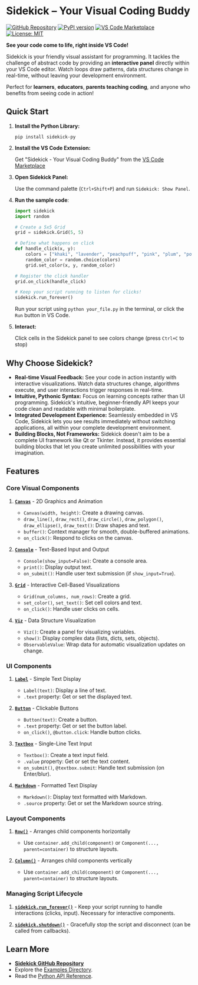 # Sidekick – Your Visual Coding Buddy

[![GitHub Repository](https://img.shields.io/badge/GitHub-Repository-blue.svg)](https://github.com/zhouer/Sidekick)
[![PyPI version](https://badge.fury.io/py/sidekick-py.svg)](https://badge.fury.io/py/sidekick-py)
[![VS Code Marketplace](https://img.shields.io/visual-studio-marketplace/v/sidekick-coding.sidekick-coding?label=VS%20Code%20Marketplace)](https://marketplace.visualstudio.com/items?itemName=sidekick-coding.sidekick-coding)
[![License: MIT](https://img.shields.io/badge/License-MIT-yellow.svg)](https://opensource.org/licenses/MIT)

**See your code come to life, right inside VS Code!**

Sidekick is your friendly visual assistant for programming. It tackles the challenge of abstract code by providing an **interactive panel** directly within your VS Code editor. Watch loops draw patterns, data structures change in real-time, without leaving your development environment.

Perfect for **learners**, **educators**, **parents teaching coding**, and anyone who benefits from seeing code in action!

## Quick Start

1.  **Install the Python Library:** 

    ```shell
    pip install sidekick-py
    ```

2.  **Install the VS Code Extension:** 

    Get "Sidekick - Your Visual Coding Buddy" from the [VS Code Marketplace](https://marketplace.visualstudio.com/items?itemName=sidekick-coding.sidekick-coding)

3.  **Open Sidekick Panel:** 

    Use the command palette (`Ctrl+Shift+P`) and run `Sidekick: Show Panel`.

4.  **Run the sample code**:

    ```python
    import sidekick
    import random

    # Create a 5x5 Grid
    grid = sidekick.Grid(5, 5)

    # Define what happens on click
    def handle_click(x, y):
        colors = ["khaki", "lavender", "peachpuff", "pink", "plum", "powderblue"]
        random_color = random.choice(colors)
        grid.set_color(x, y, random_color)

    # Register the click handler
    grid.on_click(handle_click)

    # Keep your script running to listen for clicks!
    sidekick.run_forever()
    ```

    Run your script using `python your_file.py` in the terminal, or click the `Run` button in VS Code.

5.  **Interact:** 

    Click cells in the Sidekick panel to see colors change (press `Ctrl+C` to stop)

## Why Choose Sidekick?

*   **Real-time Visual Feedback:** See your code in action instantly with interactive visualizations. Watch data structures change, algorithms execute, and user interactions trigger responses in real-time.
*   **Intuitive, Pythonic Syntax:** Focus on learning concepts rather than UI programming. Sidekick's intuitive, beginner-friendly API keeps your code clean and readable with minimal boilerplate.
*   **Integrated Development Experience:** Seamlessly embedded in VS Code, Sidekick lets you see results immediately without switching applications, all within your complete development environment.
*   **Building Blocks, Not Frameworks:** Sidekick doesn't aim to be a complete UI framework like Qt or Tkinter. Instead, it provides essential building blocks that let you create unlimited possibilities with your imagination.

## Features

### Core Visual Components

1.  **[`Canvas`](https://sidekick-py.readthedocs.io/en/latest/sidekick.html#module-sidekick.canvas)** - 2D Graphics and Animation
    *   `Canvas(width, height)`: Create a drawing canvas.
    *   `draw_line()`, `draw_rect()`, `draw_circle()`, `draw_polygon()`, `draw_ellipse()`, `draw_text()`: Draw shapes and text.
    *   `buffer()`: Context manager for smooth, double-buffered animations.
    *   `on_click()`: Respond to clicks on the canvas.

2.  **[`Console`](https://sidekick-py.readthedocs.io/en/latest/sidekick.html#module-sidekick.console)** - Text-Based Input and Output
    *   `Console(show_input=False)`: Create a console area.
    *   `print()`: Display output text.
    *   `on_submit()`: Handle user text submission (if `show_input=True`).

3.  **[`Grid`](https://sidekick-py.readthedocs.io/en/latest/sidekick.html#module-sidekick.grid)** - Interactive Cell-Based Visualizations
    *   `Grid(num_columns, num_rows)`: Create a grid.
    *   `set_color()`, `set_text()`: Set cell colors and text.
    *   `on_click()`: Handle user clicks on cells.

4.  **[`Viz`](https://sidekick-py.readthedocs.io/en/latest/sidekick.html#module-sidekick.viz)** - Data Structure Visualization
    *   `Viz()`: Create a panel for visualizing variables.
    *   `show()`: Display complex data (lists, dicts, sets, objects).
    *   `ObservableValue`: Wrap data for automatic visualization updates on change.

### UI Components

1.  **[`Label`](https://sidekick-py.readthedocs.io/en/latest/sidekick.html#module-sidekick.label)** - Simple Text Display
    *   `Label(text)`: Display a line of text.
    *   `.text` property: Get or set the displayed text.

2.  **[`Button`](https://sidekick-py.readthedocs.io/en/latest/sidekick.html#module-sidekick.button)** - Clickable Buttons
    *   `Button(text)`: Create a button.
    *   `.text` property: Get or set the button label.
    *   `on_click()`, `@button.click`: Handle button clicks.

3.  **[`Textbox`](https://sidekick-py.readthedocs.io/en/latest/sidekick.html#module-sidekick.textbox)** - Single-Line Text Input
    *   `Textbox()`: Create a text input field.
    *   `.value` property: Get or set the text content.
    *   `on_submit()`, `@textbox.submit`: Handle text submission (on Enter/blur).

4.  **[`Markdown`](https://sidekick-py.readthedocs.io/en/latest/sidekick.html#module-sidekick.markdown)** - Formatted Text Display
    *   `Markdown()`: Display text formatted with Markdown.
    *   `.source` property: Get or set the Markdown source string.

### Layout Components

1.  **[`Row()`](https://sidekick-py.readthedocs.io/en/latest/sidekick.html#module-sidekick.row)** - Arranges child components horizontally
    *   Use `container.add_child(component)` or `Component(..., parent=container)` to structure layouts. 

2.  **[`Column()`](https://sidekick-py.readthedocs.io/en/latest/sidekick.html#module-sidekick.column)** - Arranges child components vertically
    *   Use `container.add_child(component)` or `Component(..., parent=container)` to structure layouts.

### Managing Script Lifecycle

1.  **[`sidekick.run_forever()`](https://sidekick-py.readthedocs.io/en/latest/sidekick.html#sidekick.run_forever)** - Keep your script running to handle interactions (clicks, input). Necessary for interactive components.

2.  **[`sidekick.shutdown()`](https://sidekick-py.readthedocs.io/en/latest/sidekick.html#sidekick.shutdown)** - Gracefully stop the script and disconnect (can be called from callbacks).

## Learn More

*   **[Sidekick GitHub Repository](https://github.com/zhouer/Sidekick)**
*   Explore the [Examples Directory](https://github.com/zhouer/Sidekick/tree/main/examples).
*   Read the [Python API Reference](https://zhouer.github.io/sidekick-py-docs/).
